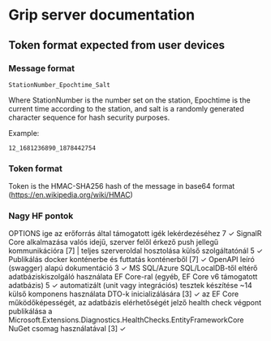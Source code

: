 # Grip server documentation

## Token format expected from user devices

### Message format
```
StationNumber_Epochtime_Salt
```
Where StationNumber is the number set on the station, Epochtime is the current time according to the station, and salt is a randomly generated character sequence for hash security purposes.

Example:
```
12_1681236890_1878442754
```

### Token format
Token is the HMAC-SHA256 hash of the message in base64 format (https://en.wikipedia.org/wiki/HMAC)

### Nagy HF pontok
OPTIONS ige az erőforrás által támogatott igék lekérdezéséhez 7 ✓
SignalR Core alkalmazása valós idejű, szerver felől érkező push jellegű kommunikációra [7] |
teljes szerveroldal hosztolása külső szolgáltatónál 5 ✓
Publikálás docker konténerbe és futtatás konténerből [7] ✓
OpenAPI leíró (swagger) alapú dokumentáció 3 ✓
MS SQL/Azure SQL/LocalDB-től eltérő adatbáziskiszolgáló használata EF Core-ral (egyéb, EF Core v6 támogatott adatbázis) 5 ✓
automatizált (unit vagy integrációs) tesztek készítése ~14
külső komponens használata DTO-k inicializálására [3] ✓
az EF Core működőképességét, az adatbázis elérhetőségét jelző health check végpont publikálása a Microsoft.Extensions.Diagnostics.HealthChecks.EntityFrameworkCore NuGet csomag használatával [3] ✓
